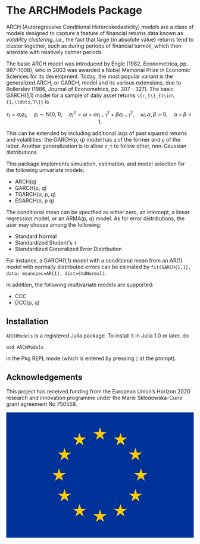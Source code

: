 # The ARCHModels Package
ARCH (Autoregressive Conditional Heteroskedasticity) models are a class of models designed to capture a feature of financial returns data known as *volatility clustering*, *i.e.*, the fact that large (in absolute value) returns tend to cluster together, such as during periods of financial turmoil, which then alternate with relatively calmer periods.

The basic ARCH model was introduced by Engle (1982, Econometrica, pp. 987–1008), who in 2003 was awarded a Nobel Memorial Prize in Economic Sciences for its development. Today, the most popular variant is the generalized ARCH, or GARCH, model and its various extensions, due to Bollerslev (1986, Journal of Econometrics, pp. 307 - 327). The basic GARCH(1,1) model for a sample of daily asset returns ``\{r_t\}_{t\in\{1,\ldots,T\}}`` is

```math
r_t=\sigma_tz_t,\quad z_t\sim\mathrm{N}(0,1),\quad
\sigma_t^2=\omega+\alpha r_{t-1}^2+\beta \sigma_{t-1}^2,\quad \omega, \alpha, \beta>0,\quad \alpha+\beta<1.
```

This can be extended by including additional lags of past squared returns and volatilities: the GARCH(p, q) model  has ``q`` of the former and ``p`` of the latter. Another generalization is to allow  ``z_t`` to follow other, non-Gaussian distributions.

This package implements simulation, estimation, and model selection for the following univariate models:

  * ARCH(q)
  * GARCH(p, q)
  * TGARCH(o, p, q)
  * EGARCH(o, p q)

The conditional mean can be specified as either zero, an intercept, a linear regression model, or an ARMA(p, q) model.
As for error distributions, the user may choose among the following:

  * Standard Normal
  * Standardized Student's ``t``
  * Standardized Generalized Error Distribution

For instance, a GARCH(1,1) model with a conditional mean from an AR(1) model with normally distributed errors can be esimated by
`fit(GARCH{1,1}, data; meanspec=AR{1}, dist=StdNormal)`.

In addition, the following multivariate models are supported:

  * CCC
  * DCC(p, q)

## Installation

`ARCHModels` is a registered Julia package. To install it in Julia 1.0 or later, do

```
add ARCHModels
```

in the Pkg REPL mode (which is entered by pressing `]` at the prompt).

## Acknowledgements

This project has received funding from the European Union’s Horizon 2020 research and innovation programme under the Marie Skłodowska-Curie grant agreement No 750559.

![EU LOGO](assets/EULOGO.jpg)
